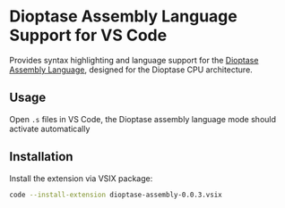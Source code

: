 # Dioptase Assembly Language Support for VS Code

Provides syntax highlighting and language support for the [Dioptase Assembly Language](https://github.com/b-Rocks2718/Dioptase-Assembler), designed for the Dioptase CPU architecture.

## Usage

Open `.s` files in VS Code, the Dioptase assembly language mode should activate automatically

## Installation

Install the extension via VSIX package:

```bash
code --install-extension dioptase-assembly-0.0.3.vsix
